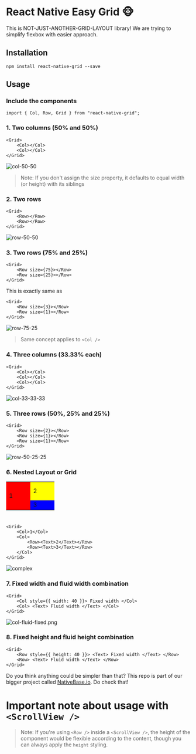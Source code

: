 # React Native Easy Grid 🐵

This is NOT-JUST-ANOTHER-GRID-LAYOUT library! We are trying to simplify flexbox with easier approach.

## Installation

```
npm install react-native-grid --save
```

## Usage

### Include the components

```
import { Col, Row, Grid } from "react-native-grid";
```

### 1. Two columns (50% and 50%)

```
<Grid>
    <Col></Col>
    <Col></Col>
</Grid>
```

![col-50-50](Examples/col-50-50.png "Column 50% and 50% example")



> Note: If you don't assign the size property, it defaults to equal width (or height) with its siblings

### 2. Two rows

```
<Grid>
    <Row></Row>
    <Row></Row>
</Grid>
```

![row-50-50](Examples/row-50-50.png "Row 50% and 50% example")


### 3. Two rows (75% and 25%)

```
<Grid>
    <Row size={75}></Row>
    <Row size={25}></Row>
</Grid>
```

This is exactly same as

```
<Grid>
    <Row size={3}></Row>
    <Row size={1}></Row>
</Grid>
```

![row-75-25](Examples/row-75-25.png "Row 75% and 25% example")

> Same concept applies to `<Col />`


### 4. Three columns (33.33% each)

```
<Grid>
    <Col></Col>
    <Col></Col>
    <Col></Col>
</Grid>
```
![col-33-33-33](Examples/col-33-33-33.png "Column 33.33% each")

### 5. Three rows (50%, 25% and 25%)

```
<Grid>
    <Row size={2}></Row>
    <Row size={1}></Row>
    <Row size={1}></Row>
</Grid>
```

![row-50-25-25](Examples/row-50-25-25.png "Row 50%, 25% and 50% example")

### 6. Nested Layout or Grid

<table width="100" height="100">
	<tr>
		<td rowspan="2" bgcolor="red" width="50">1</td>
		<td bgcolor="yellow" width="50" height="50">2</td>
	</tr>
	<tr>
		<td bgcolor="blue"><Text>3</Text></td>
	</tr>
</table>

```
<Grid>
	<Col>1</Col>
	<Col>
		<Row><Text>2</Text></Row>
		<Row><Text>3</Text></Row>
	</Col>
</Grid>
```

![complex](Examples/complex.png "Complex and Nested Layouts")



### 7. Fixed width and fluid width combination

```
<Grid>
	<Col style={{ width: 40 }}> Fixed width </Col>
	<Col> <Text> Fluid width </Text> </Col>
</Grid>
```

![col-fluid-fixed.png](Examples/col-fluid-fixed.png "Column fluid and fixed example")


### 8. Fixed height and fluid height combination

```
<Grid>
	<Row style={{ height: 40 }}> <Text> Fixed width </Text> </Row>
	<Row> <Text> Fluid width </Text> </Row>
</Grid>
```

Do you think anything could be simpler than that? This repo is part of our bigger project called [NativeBase.io](http://nativebase.io). Do check that!

# Important note about usage with `<ScrollView />`

> Note: If you're using `<Row />` inside a `<ScrollView />`, the height of the <Row /> component would be flexible according to the content, though you can always apply the `height` styling.
